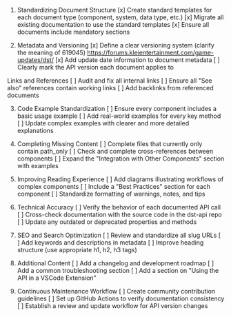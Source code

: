 1. Standardizing Document Structure
[x] Create standard templates for each document type (component, system, data type, etc.)
[x] Migrate all existing documentation to use the standard templates
[x] Ensure all documents include mandatory sections

2. Metadata and Versioning
[x] Define a clear versioning system (clarify the meaning of 619045) https://forums.kleientertainment.com/game-updates/dst/
[x] Add update date information to document metadata
[ ] Clearly mark the API version each document applies to

Links and References
[ ] Audit and fix all internal links
[ ] Ensure all "See also" references contain working links
[ ] Add backlinks from referenced documents

3. Code Example Standardization
[ ] Ensure every component includes a basic usage example
[ ] Add real-world examples for every key method
[ ] Update complex examples with clearer and more detailed explanations

4. Completing Missing Content
[ ] Complete files that currently only contain path_only
[ ] Check and complete cross-references between components
[ ] Expand the "Integration with Other Components" section with examples

5. Improving Reading Experience
[ ] Add diagrams illustrating workflows of complex components
[ ] Include a "Best Practices" section for each component
[ ] Standardize formatting of warnings, notes, and tips

6. Technical Accuracy
[ ] Verify the behavior of each documented API call
[ ] Cross-check documentation with the source code in the dst-api repo
[ ] Update any outdated or deprecated properties and methods

7. SEO and Search Optimization
[ ] Review and standardize all slug URLs
[ ] Add keywords and descriptions in metadata
[ ] Improve heading structure (use appropriate h1, h2, h3 tags)

8. Additional Content
[ ] Add a changelog and development roadmap
[ ] Add a common troubleshooting section
[ ] Add a section on "Using the API in a VSCode Extension"

9. Continuous Maintenance Workflow
[ ] Create community contribution guidelines
[ ] Set up GitHub Actions to verify documentation consistency
[ ] Establish a review and update workflow for API version changes
